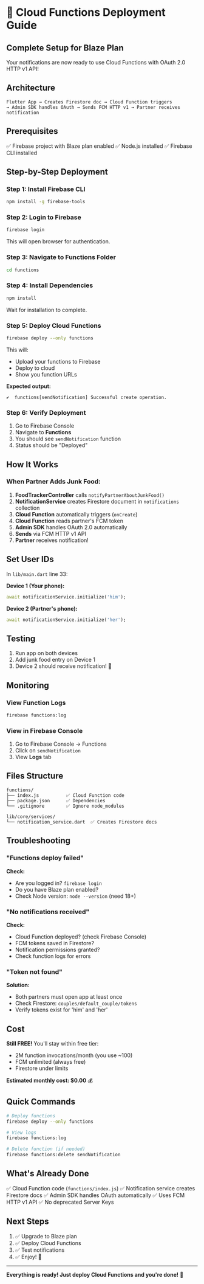 # 🚀 Cloud Functions Deployment Guide

## Complete Setup for Blaze Plan

Your notifications are now ready to use Cloud Functions with OAuth 2.0 HTTP v1 API!

## Architecture

```
Flutter App → Creates Firestore doc → Cloud Function triggers 
→ Admin SDK handles OAuth → Sends FCM HTTP v1 → Partner receives notification
```

## Prerequisites

✅ Firebase project with Blaze plan enabled
✅ Node.js installed
✅ Firebase CLI installed

## Step-by-Step Deployment

### Step 1: Install Firebase CLI

```bash
npm install -g firebase-tools
```

### Step 2: Login to Firebase

```bash
firebase login
```

This will open browser for authentication.

### Step 3: Navigate to Functions Folder

```bash
cd functions
```

### Step 4: Install Dependencies

```bash
npm install
```

Wait for installation to complete.

### Step 5: Deploy Cloud Functions

```bash
firebase deploy --only functions
```

This will:
- Upload your functions to Firebase
- Deploy to cloud
- Show you function URLs

**Expected output:**
```
✔  functions[sendNotification] Successful create operation.
```

### Step 6: Verify Deployment

1. Go to Firebase Console
2. Navigate to **Functions**
3. You should see `sendNotification` function
4. Status should be "Deployed"

## How It Works

### When Partner Adds Junk Food:

1. **FoodTrackerController** calls `notifyPartnerAboutJunkFood()`
2. **NotificationService** creates Firestore document in `notifications` collection
3. **Cloud Function** automatically triggers (`onCreate`)
4. **Cloud Function** reads partner's FCM token
5. **Admin SDK** handles OAuth 2.0 automatically
6. **Sends** via FCM HTTP v1 API
7. **Partner** receives notification!

## Set User IDs

In `lib/main.dart` line 33:

**Device 1 (Your phone):**
```dart
await notificationService.initialize('him');
```

**Device 2 (Partner's phone):**
```dart
await notificationService.initialize('her');
```

## Testing

1. Run app on both devices
2. Add junk food entry on Device 1
3. Device 2 should receive notification! 🎉

## Monitoring

### View Function Logs

```bash
firebase functions:log
```

### View in Firebase Console

1. Go to Firebase Console → Functions
2. Click on `sendNotification`
3. View **Logs** tab

## Files Structure

```
functions/
├── index.js          ✅ Cloud Function code
├── package.json      ✅ Dependencies
└── .gitignore        ✅ Ignore node_modules

lib/core/services/
└── notification_service.dart  ✅ Creates Firestore docs
```

## Troubleshooting

### "Functions deploy failed"

**Check:**
- Are you logged in? `firebase login`
- Do you have Blaze plan enabled?
- Check Node version: `node --version` (need 18+)

### "No notifications received"

**Check:**
- Cloud Function deployed? (check Firebase Console)
- FCM tokens saved in Firestore?
- Notification permissions granted?
- Check function logs for errors

### "Token not found"

**Solution:**
- Both partners must open app at least once
- Check Firestore: `couples/default_couple/tokens`
- Verify tokens exist for 'him' and 'her'

## Cost

**Still FREE!** You'll stay within free tier:
- 2M function invocations/month (you use ~100)
- FCM unlimited (always free)
- Firestore under limits

**Estimated monthly cost: $0.00** 💰

## Quick Commands

```bash
# Deploy functions
firebase deploy --only functions

# View logs
firebase functions:log

# Delete function (if needed)
firebase functions:delete sendNotification
```

## What's Already Done

✅ Cloud Function code (`functions/index.js`)
✅ Notification service creates Firestore docs
✅ Admin SDK handles OAuth automatically
✅ Uses FCM HTTP v1 API
✅ No deprecated Server Keys

## Next Steps

1. ✅ Upgrade to Blaze plan
2. ✅ Deploy Cloud Functions
3. ✅ Test notifications
4. ✅ Enjoy! 🎉

---

**Everything is ready! Just deploy Cloud Functions and you're done!** 🚀

